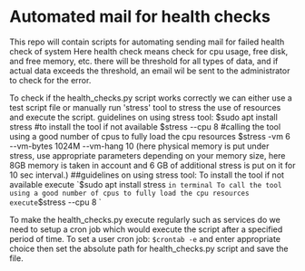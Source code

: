 # Automated mail for health checks
This repo will contain scripts for automating sending mail for failed health check of system
Here health check means check for cpu usage, free disk, and free memory, etc.
there will be threshold for all types of data, and if actual data exceeds the threshold,
an email wil be sent to the administrator to check for the error.

To check if the health_checks.py script works correctly we can either use a test script file or manually run 'stress' tool to stress the use of resources and execute the script.
guidelines on using stress tool:
$sudo apt install stress #to install the tool if not available
$stress --cpu 8 #calling the tool using a good number of cpus to fully load the cpu resources
$stress -vm 6 --vm-bytes 1024M --vm-hang 10  
(here physical memory is put under stress, use appropriate parameters depending on your memory size, here 8GB memory is taken in account and 6 GB of additional stress is put on it for 10 sec interval.)
##guidelines on using stress tool:
To install the tool if not available execute `$sudo apt install stress ` in terminal
To call the tool using a good number of cpus to fully load the cpu resources execute `$stress --cpu 8 `

To make the health_checks.py execute regularly such as services do we need to setup a cron job which would execute the script after a specified period of time.
To set a user cron job: `$crontab -e` and enter appropriate choice then set the absolute path for health_checks.py script and save the file.
